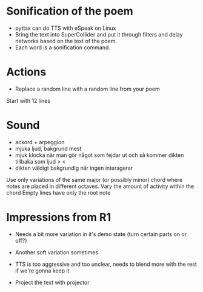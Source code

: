 # Sonification of the poem

- pyttsx can do TTS with eSpeak on Linux
- Bring the text into SuperCollider and put it through filters and delay networks based on the text of the poem.
- Each word is a sonification command.



# Actions

- Replace a random line with a random line from your poem

Start with 12 lines


# Sound

- ackord + arpeggion
- mjuka ljud, bakgrund mest
- mjuk klocka när man gör något som fejdar ut och så kommer dikten tillbaka som ljud > <
- dikten väldigt bakgrundig när ingen interagerar




Use only variations of the same major (or possibly minor) chord where notes are placed in different octaves.
Vary the amount of activity within the chord
Empty lines have only the root note


# Impressions from R1

- Needs a bit more variation in it's demo state (turn certain parts on or off?)
- Another soft variation sometimes
- TTS is too aggressive and too unclear, needs to blend more with the rest if we're gonna keep it

- Project the text with projector